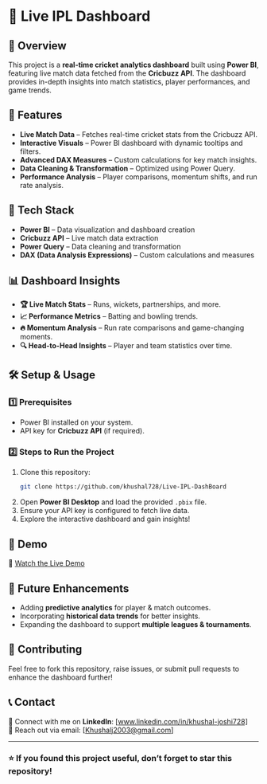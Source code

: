 # 🏏 Live IPL Dashboard

## 📌 Overview
This project is a **real-time cricket analytics dashboard** built using **Power BI**, featuring live match data fetched from the **Cricbuzz API**. The dashboard provides in-depth insights into match statistics, player performances, and game trends.

## 🚀 Features
- **Live Match Data** – Fetches real-time cricket stats from the Cricbuzz API.
- **Interactive Visuals** – Power BI dashboard with dynamic tooltips and filters.
- **Advanced DAX Measures** – Custom calculations for key match insights.
- **Data Cleaning & Transformation** – Optimized using Power Query.
- **Performance Analysis** – Player comparisons, momentum shifts, and run rate analysis.

## 🔧 Tech Stack
- **Power BI** – Data visualization and dashboard creation
- **Cricbuzz API** – Live match data extraction
- **Power Query** – Data cleaning and transformation
- **DAX (Data Analysis Expressions)** – Custom calculations and measures

## 📊 Dashboard Insights
- **🏆 Live Match Stats** – Runs, wickets, partnerships, and more.
- **📈 Performance Metrics** – Batting and bowling trends.
- **🔥 Momentum Analysis** – Run rate comparisons and game-changing moments.
- **🔍 Head-to-Head Insights** – Player and team statistics over time.

## 🛠️ Setup & Usage
### 1️⃣ Prerequisites
- Power BI installed on your system.
- API key for **Cricbuzz API** (if required).

### 2️⃣ Steps to Run the Project
1. Clone this repository:
   ```sh
   git clone https://github.com/khushal728/Live-IPL-DashBoard
   ```
2. Open **Power BI Desktop** and load the provided `.pbix` file.
3. Ensure your API key is configured to fetch live data.
4. Explore the interactive dashboard and gain insights!

## 🎥 Demo
🎥 [Watch the Live Demo](https://github.com/khushal728/Live-IPL-DashBoard/issues/1#issue-2937582799)


## 📌 Future Enhancements
- Adding **predictive analytics** for player & match outcomes.
- Incorporating **historical data trends** for better insights.
- Expanding the dashboard to support **multiple leagues & tournaments**.

## 📩 Contributing
Feel free to fork this repository, raise issues, or submit pull requests to enhance the dashboard further!

## 📞 Contact
🔗 Connect with me on **LinkedIn**: [www.linkedin.com/in/khushal-joshi728]  
📧 Reach out via email: [Khushalj2003@gmail.com]

---

### ⭐ If you found this project useful, don’t forget to **star** this repository!
